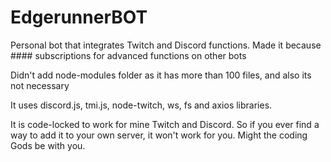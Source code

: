 # EdgerunnerBOT
Personal bot that integrates Twitch and Discord functions. Made it because #### subscriptions for advanced functions on other bots

Didn't add node-modules folder as it has more than 100 files, and also its not necessary

It uses discord.js, tmi.js, node-twitch, ws, fs and axios libraries.

It is code-locked to work for mine Twitch and Discord. So if you ever find a way to add it to your own server, it won't work for you. Might the coding Gods be with you.
